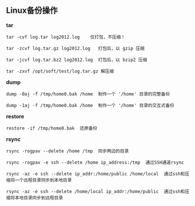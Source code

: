 ## Linux备份操作<br/>

**tar**
```
tar -cvf log.tar log2012.log    仅打包，不压缩！ 

tar -zcvf log.tar.gz log2012.log   打包后，以 gzip 压缩 

tar -jcvf log.tar.bz2 log2012.log  打包后，以 bzip2 压缩 

tar -zxvf /opt/soft/test/log.tar.gz 解压缩
```

**dump**
```
dump -0aj -f /tmp/home0.bak /home  制作一个 '/home' 目录的完整备份

dump -1aj -f /tmp/home0.bak /home  制作一个 '/home' 目录的交互式备份
```

**restore**
```
restore -if /tmp/home0.bak  还原备份
```

**rsync**
```
rsync -rogpav --delete /home /tmp  同步两边的目录 

rsync -rogpav -e ssh --delete /home ip_address:/tmp  通过SSH通道rsync 

rsync -az -e ssh --delete ip_addr:/home/public /home/local  通过ssh和压缩将一个远程目录同步到本地目录 

rsync -az -e ssh --delete /home/local ip_addr:/home/public  通过ssh和压缩将本地目录同步到远程目录 
```


<!-- ## 下一篇文章
<a href='https://github.com/MarsPen/-notes-summary/blob/master/linux/shutdown.md'>linux基础系列之-关机重启</a>

## linux基础命令系列目录
<a href='https://github.com/MarsPen/-notes-summary/blob/master/linux/index.md'>linux基础命令系列</a> -->


